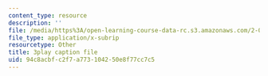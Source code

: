 ```yaml
---
content_type: resource
description: ''
file: /media/https%3A/open-learning-course-data-rc.s3.amazonaws.com/2-003sc-engineering-dynamics-fall-2011/94c8acbfc2f7a773104250e8f77cc7c5_OxcCPTc_bXw.srt
file_type: application/x-subrip
resourcetype: Other
title: 3play caption file
uid: 94c8acbf-c2f7-a773-1042-50e8f77cc7c5
---
```

